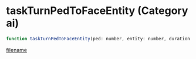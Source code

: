 # taskTurnPedToFaceEntity (Category ai)

```js
function taskTurnPedToFaceEntity(ped: number, entity: number, duration: int): void
```

[filename](taskTurnPedToFaceEntity_m.md ':include')